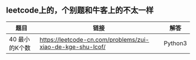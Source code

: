 ## leetcode上的，个别题和牛客上的不太一样

题目 | 链接 | 解答
---- | ---- | ----
40 最小的K个数 | https://leetcode-cn.com/problems/zui-xiao-de-kge-shu-lcof/ | Python3
